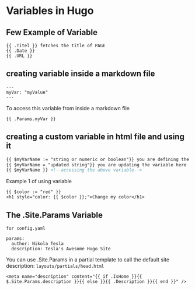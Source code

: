 # Variables in Hugo
## Few Example of Variable
```
{{ .Titel }} fetches the title of PAGE
{{ .Date }}
{{ .URL }}
```

## creating variable inside a markdown file
```
---
myVar: "myValue"
---
```
To access this variable from inside a markdown file
``` 
{{ .Params.myVar }}
```

## creating a custom variable in html file and using it
```html
{{ $myVarName := "string or numeric or boolean"}} you are defining the variable here
{{ $myVarName = "updated string"}} you are updating the variable here
{{ $myVarName }} <!--accessing the above variable-->
```

Example 1 of using variable
```
{{ $color := "red" }}
<h1 style="color: {{ $color }};">Change my color</h1>
```

## The .Site.Params Variable
`for config.yaml`
```
params:
  author: Nikola Tesla
  description: Tesla's Awesome Hugo Site
```
You can use .Site.Params in a partial template to call the default site description:
`layouts/partials/head.html`
```
<meta name="description" content="{{ if .IsHome }}{{ $.Site.Params.description }}{{ else }}{{ .Description }}{{ end }}" />
```
